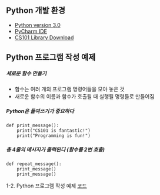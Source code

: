 ## Python 개발 환경
<ul>
  <li><a href="https://www.python.org/downloads/release/python-370">Python version 3.0</a></li>
  <li><a href="https://www.jetbrains.com/pycharm/">PyCharm IDE</a></li>
  <li><a href="http://cs101.kaist.ac.kr/assets/files/cs101_libraries_py35.zip">CS101 Library Download</a></li>
</ul>

## Python 프로그램 작성 예제
<h5>새로운 함수 만들기</h5>
<ul>
    <li>함수는 여러 개의 프로그램 명령어들을 모아 놓은 것</li>
    <li>새로운 함수의 이름과 함수가 호출될 때 실행될 명령들로 만들어짐</li>
</ul>

##### Python은 들여쓰기가 중요하다

``` 
def print_message():
    print("CS101 is fantastic!")
    print("Programming is fun!")
```

##### 총 4줄의 메시지가 출력된다 (함수를 2번 호출)

``` 
def repeat_message():
    print_message() 
    print_message()
``` 

1-2. Python 프로그램 작성 예제 <a href="https://github.com/2SunE/python_programming/tree/master/ch01">코드</a>
